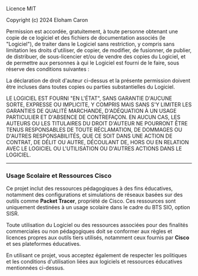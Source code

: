 Licence MIT

Copyright (c) 2024 Eloham Caron

Permission est accordée, gratuitement, à toute personne obtenant une copie
de ce logiciel et des fichiers de documentation associés (le "Logiciel"),
de traiter dans le Logiciel sans restriction, y compris sans limitation 
les droits d'utiliser, de copier, de modifier, de fusionner, de publier, 
de distribuer, de sous-licencier et/ou de vendre des copies du Logiciel, 
et de permettre aux personnes à qui le Logiciel est fourni de le faire, 
sous réserve des conditions suivantes :

La déclaration de droit d'auteur ci-dessus et la présente permission 
doivent être incluses dans toutes copies ou parties substantielles du Logiciel.

LE LOGICIEL EST FOURNI "EN L'ÉTAT", SANS GARANTIE D'AUCUNE SORTE, 
EXPRESSE OU IMPLICITE, Y COMPRIS MAIS SANS S'Y LIMITER LES GARANTIES 
DE QUALITÉ MARCHANDE, D'ADÉQUATION À UN USAGE PARTICULIER ET 
D'ABSENCE DE CONTREFAÇON. EN AUCUN CAS, LES AUTEURS OU LES TITULAIRES 
DU DROIT D'AUTEUR NE POURRONT ÊTRE TENUS RESPONSABLES DE TOUTE RÉCLAMATION, 
DE DOMMAGES OU D'AUTRES RESPONSABILITÉS, QUE CE SOIT DANS UNE ACTION 
DE CONTRAT, DE DÉLIT OU AUTRE, DÉCOULANT DE, HORS OU EN RELATION AVEC 
LE LOGICIEL OU L'UTILISATION OU D'AUTRES ACTIONS DANS LE LOGICIEL.

---

### Usage Scolaire et Ressources Cisco

Ce projet inclut des ressources pédagogiques à des fins éducatives, notamment des configurations et simulations de réseaux basées sur des outils comme **Packet Tracer**, propriété de Cisco. Ces ressources sont uniquement destinées à un usage scolaire dans le cadre du BTS SIO, option SISR.

Toute utilisation du Logiciel ou des ressources associées pour des finalités commerciales ou non pédagogiques doit se conformer aux règles et licences propres aux outils tiers utilisés, notamment ceux fournis par **Cisco** et ses plateformes éducatives. 

En utilisant ce projet, vous acceptez également de respecter les politiques et les conditions d'utilisation liées aux logiciels et ressources éducatives mentionnées ci-dessus.
